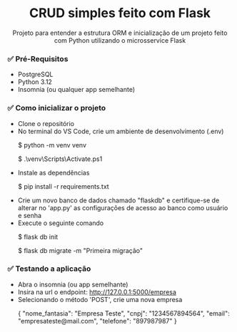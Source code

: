 <h1 align="center">CRUD simples feito com Flask</h1>
<p align="center">Projeto para entender a estrutura ORM e inicialização de um projeto feito com Python utilizando o microsservice Flask</p>

### ✅ Pré-Requisitos

* PostgreSQL
* Python 3.12
* Insomnia (ou qualquer app semelhante)

### ✅ Como inicializar o projeto

* Clone o repositório
* No terminal do VS Code, crie um ambiente de desenvolvimento (.env)
  <p>$ python -m venv venv</p>
  <p>$ .\venv\Scripts\Activate.ps1</p>
* Instale as dependências
  <p>$ pip install -r requirements.txt</p>
* Crie um novo banco de dados chamado "flaskdb" e certifique-se de alterar no 'app.py' as configurações de acesso ao banco como usuário e senha
* Execute o seguinte comando
  <p>$ flask db init</p>
  <p>$ flask db migrate -m "Primeira migração"</p>

### ✅ Testando a aplicação
 * Abra o insomnia (ou app semelhante)
 * Insira na url o endpoint: http://127.0.0.1:5000/empresa
 * Selecionando o método 'POST', crie uma nova empresa
   <p>{
     "nome_fantasia": "Empresa Teste",
     "cnpj": "1234567894564",
     "email": "empresateste@mail.com",
     "telefone": "897987987"
   }</p>
